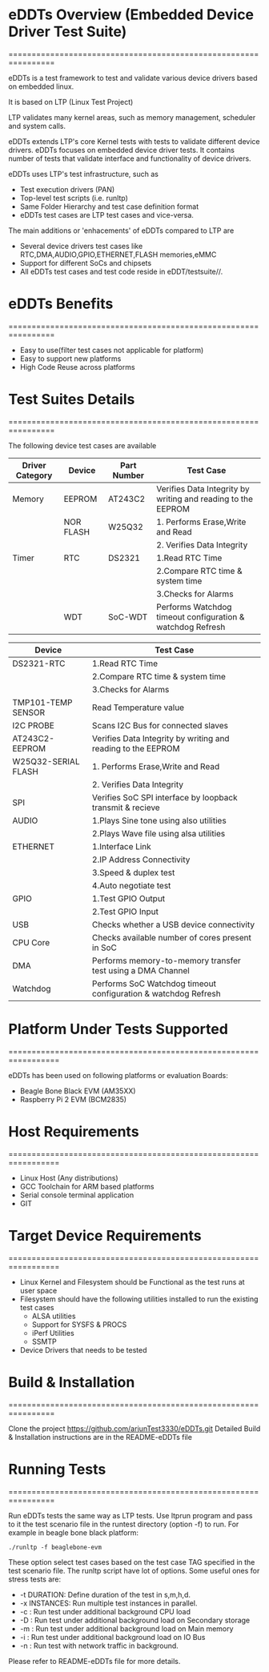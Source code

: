 # eDDTs Overview (Embedded Device Driver Test Suite) #

================================================================

eDDTs is a test framework to test and validate various device drivers 
based on embedded linux.

It is based on LTP (Linux Test Project)

LTP validates many kernel areas, such as memory management, scheduler 
and system calls. 

eDDTs extends LTP's core Kernel tests with tests to validate different 
device drivers. eDDTs focuses on embedded device driver tests. It contains 
number of tests that validate interface and functionality of device drivers.

eDDTs uses LTP's test infrastructure, such as

* Test execution drivers (PAN)
* Top-level test scripts (i.e. runltp)
* Same Folder Hierarchy and test case definition format
* eDDTs test cases are LTP test cases and vice-versa.

The main additions or 'enhacements' of eDDTs compared to LTP are

* Several device drivers test cases like RTC,DMA,AUDIO,GPIO,ETHERNET,FLASH memories,eMMC
* Support for different SoCs and chipsets
* All eDDTs test cases and test code reside in eDDT/testsuite/<platform-name-evm>/.
 
# eDDTs Benefits #

================================================================

* Easy to use(filter test cases not applicable for platform)
* Easy to support new platforms
* High Code Reuse across platforms

# Test Suites Details #

================================================================

The following device test cases are available 

Driver Category | Device | Part Number | Test Case |
| ------------- | -------| ----------  | --------- |
| Memory        | EEPROM | AT243C2 | Verifies Data Integrity by writing and reading to the EEPROM | 
|               | NOR FLASH | W25Q32 | 1. Performs Erase,Write and Read |
|               |           |        | 2. Verifies Data Integrity |
| Timer         | RTC | DS2321 | 1.Read RTC Time |
|              	|     |	       | 2.Compare RTC time & system time |
|               |     |        | 3.Checks for Alarms |
|               | WDT | SoC-WDT | Performs Watchdog timeout configuration & watchdog Refresh |





Device | Test Case |
| --- | --- |
| DS2321-RTC   | 1.Read RTC Time |     
|              | 2.Compare RTC time & system time |
|              | 3.Checks for Alarms |
| TMP101-TEMP SENSOR | Read Temperature value |
| I2C PROBE | Scans I2C Bus for connected slaves |
| AT243C2-EEPROM | Verifies Data Integrity by writing and reading to the EEPROM |
| W25Q32-SERIAL FLASH | 1. Performs Erase,Write and Read
|                     | 2. Verifies Data Integrity
| SPI | Verifies SoC SPI interface by loopback transmit & recieve |
| AUDIO | 1.Plays Sine tone using also utilities
|       | 2.Plays Wave file using alsa utilities
| ETHERNET | 1.Interface Link |
|          | 2.IP Address Connectivity |
|          | 3.Speed & duplex test |
|          | 4.Auto negotiate test |
| GPIO | 1.Test GPIO Output |
|      | 2.Test GPIO Input |
| USB  | Checks whether a USB device connectivity |
| CPU Core | Checks available number of cores present in SoC |
| DMA | Performs memory-to-memory transfer test using a DMA Channel |
| Watchdog | Performs SoC Watchdog timeout configuration & watchdog Refresh |

# Platform Under Tests Supported #

=================================================================

eDDTs has been used on following platforms or evaluation Boards:

* Beagle Bone Black EVM (AM35XX)
* Raspberry Pi 2 EVM (BCM2835)

# Host Requirements #

=================================================================

* Linux Host (Any distributions) 
* GCC Toolchain for ARM based platforms
* Serial console terminal application
* GIT

# Target Device Requirements #

=================================================================

* Linux Kernel and Filesystem should be Functional as the test runs at user space
* Filesystem should have the following utilities installed to run the existing test cases
	- ALSA utilities
	- Support for SYSFS & PROCS
	- iPerf Utilities
	- SSMTP 
* Device Drivers that needs to be tested

# Build & Installation #

================================================================

Clone the project
	https://github.com/arjunTest3330/eDDTs.git
	Detailed Build & Installation instructions are in the README-eDDTs file
	
# Running Tests #

================================================================

Run eDDTs tests the same way as LTP tests. Use ltprun program and pass to it the test scenario 
file in the runtest directory (option -f) to run. For example in beagle bone black platform:

	./runltp -f beaglebone-evm 

These option select test cases based on the test case TAG specified in the test scenario file.
The runltp script have lot of options. Some useful ones for stress tests are:
* -t DURATION: Define duration of the test in s,m,h,d.
* -x INSTANCES: Run multiple test instances in parallel.
* -c <options>: Run test under additional background CPU load
* -D <options>: Run test under additional background load on Secondary storage
* -m <options>: Run test under additional background load on Main memory
* -i <options>: Run test under additional background load on IO Bus
* -n          : Run test with network traffic in background.

Please refer to README-eDDTs file for more details.

